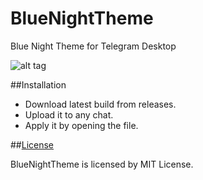 # BlueNightTheme
Blue Night Theme for Telegram Desktop

![alt tag](http://shahriar.in/blog/wp-content/uploads/Capture.png)

##Installation

* Download latest build from releases.
* Upload it to any chat.
* Apply it by opening the file.

##[License](https://github.com/yazdipour/BlueNightTheme/blob/master/LICENSE)

BlueNightTheme is licensed by MIT License.
